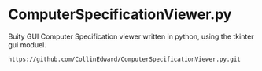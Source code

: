 # ComputerSpecificationViewer.py
Buity GUI Computer Specification viewer written in python, using the tkinter gui moduel.

```
https://github.com/CollinEdward/ComputerSpecificationViewer.py.git
